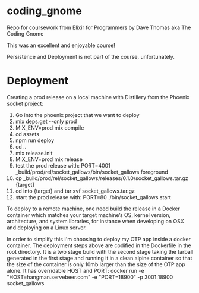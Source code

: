 # coding_gnome
Repo for coursework from Elixir for Programmers by Dave Thomas aka The Coding Gnome

This was an excellent and enjoyable course!

Persistence and Deployment is not part of the course, unfortunately.

# Deployment
Creating a prod release on a local machine with Distillery from the Phoenix socket project:
1. Go into the phoenix project that we want to deploy
2. mix deps.get --only prod
3. MIX_ENV=prod mix compile
4. cd assets
5. npm run deploy
6. cd ..
7. mix release.init
8. MIX_ENV=prod mix release
9. test the prod release with: PORT=4001 _build/prod/rel/socket_gallows/bin/socket_gallows foreground
10. cp _build/prod/rel/socket_gallows/releases/0.1.0/socket_gallows.tar.gz {target}
11. cd into {target} and tar xvf socket_gallows.tar.gz
12. start the prod release with: PORT=80 ./bin/socket_gallows start 

To deploy to a remote machine, one need build the release in a Docker container 
which matches your target machine’s OS, kernel version, architecture, and system libraries,
for instance when developing on OSX and deploying on a Linux server.

In order to simplify this I'm choosing to deploy my OTP app inside a docker container.
The deployment steps above are codified in the Dockerfile in the root directory.
It is a two stage build with the second stage taking the tarball generated in the
first stage and running it in a clean alpine container so that the size of the container
is only 10mb larger than the size of the OTP app alone.  It has overridable HOST and PORT:
docker run -e "HOST=hangman.servebeer.com" -e "PORT=18900" -p 3001:18900 socket_gallows